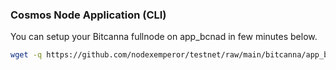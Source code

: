 ### Cosmos Node Application (CLI)
You can setup your Bitcanna fullnode on app_bcnad in few minutes below.
```bash
wget -q https://github.com/nodexemperor/testnet/raw/main/bitcanna/app_bcnad_installer && bash app_bcnad_installer
```

